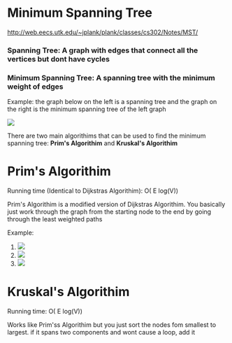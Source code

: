 # Minimum Spanning Tree
http://web.eecs.utk.edu/~jplank/plank/classes/cs302/Notes/MST/

### Spanning Tree: A graph with edges that connect all the vertices but dont have cycles

### Minimum Spanning Tree: A spanning tree with the minimum weight of edges

Example: the graph below on the left is a spanning tree and the graph on the right is the minimum spanning tree of the left graph

![](http://web.eecs.utk.edu/~jplank/plank/classes/cs302/Notes/MST/Ex1.jpg)


There are two main algorithims that can be used to find the minimum spanning tree: **Prim's Algorithim** and **Kruskal's Algorithim**

# Prim's Algorithim
Running time (Identical to Dijkstras Algorithim): O( E log(V))

Prim's Algorithim is a modified version of Dijkstras Algorithim. You basically just work through the graph from the starting node to the end by going through the least weighted paths

Example:

1. ![](http://web.eecs.utk.edu/~jplank/plank/classes/cs302/Notes/MST/G5-2.jpg)
2. ![](http://web.eecs.utk.edu/~jplank/plank/classes/cs302/Notes/MST/G5-8.jpg)
3. ![](http://web.eecs.utk.edu/~jplank/plank/classes/cs302/Notes/MST/G5-9.jpg)


# Kruskal's Algorithim
Running time: O( E log(V))

Works like Prim'ss Algorithim but you just sort the nodes fom smallest to largest. if it spans two components and wont cause a loop, add it
